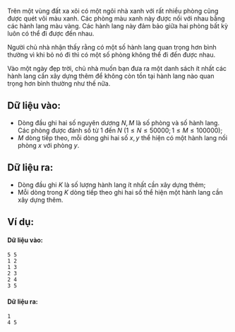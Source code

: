 <!--
**<center>NGUỒN: Hội thảo Duyên Hải 2016 - Lê Thanh Bình</center>**
-->

Trên một vùng đất xa xôi có một ngôi nhà xanh với rất nhiều phòng cũng được quét vôi màu xanh. Các phòng màu xanh này được  nối với nhau bằng các hành lang màu vàng. Các hành lang này đảm bảo giữa hai phòng bất kỳ luôn có thể đi được đến nhau.

Người chủ nhà nhận thấy rằng có một số hành lang quan trọng hơn bình thường vì khi bỏ nó đi thì có một số phòng không thể đi đến được nhau.

Vào một ngày đẹp trời, chủ nhà muốn bạn đưa ra một danh sách ít nhất các hành lang cần xây dựng thêm để không còn tồn tại  hành lang nào quan trọng hơn bình thường như thế nữa.

## Dữ liệu vào:
- Dòng đầu ghi hai số nguyên dương $N, M$ là số phòng và số hành lang. Các phòng được đánh số từ $1$ đến $N\ (1≤N≤50000; 1≤M≤100000)$;
- $M$ dòng tiếp theo, mỗi dòng ghi hai số $x, y$ thể hiện có một hành lang nối phòng $x$ với phòng $y$.

## Dữ liệu ra:
- Dòng đầu ghi $K$ là số lượng hành lang ít nhất cần xây dựng thêm;
- Mỗi dòng trong $K$ dòng tiếp theo ghi hai số thể hiện một hành lang cần xây dựng thêm.

## Ví dụ:
#### Dữ liệu vào:
```
5 5
1 2
1 3
2 3
2 4
3 5
```

#### Dữ liệu ra:
```
1
4 5
```